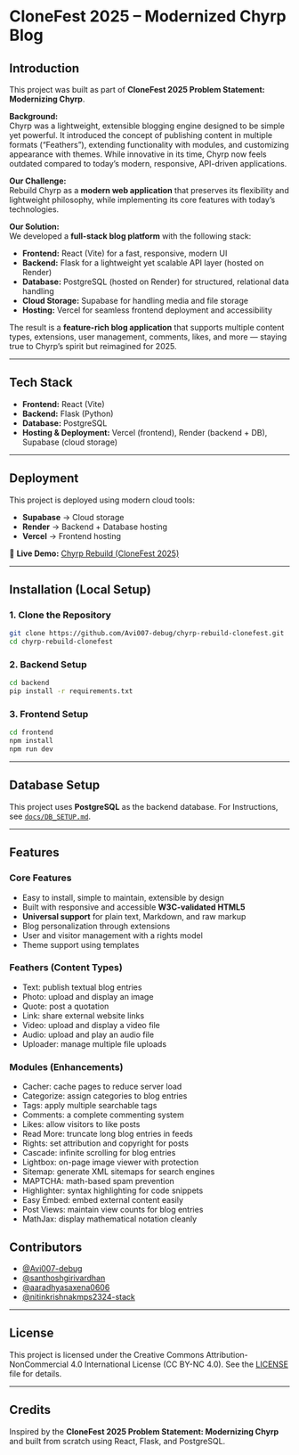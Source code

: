﻿# CloneFest 2025 – Modernized Chyrp Blog  

## Introduction  

This project was built as part of **CloneFest 2025 Problem Statement: Modernizing Chyrp**.  

**Background:**  
Chyrp was a lightweight, extensible blogging engine designed to be simple yet powerful. It introduced the concept of publishing content in multiple formats (“Feathers”), extending functionality with modules, and customizing appearance with themes. While innovative in its time, Chyrp now feels outdated compared to today’s modern, responsive, API-driven applications.  

**Our Challenge:**  
Rebuild Chyrp as a **modern web application** that preserves its flexibility and lightweight philosophy, while implementing its core features with today’s technologies.  

**Our Solution:**  
We developed a **full-stack blog platform** with the following stack:  
- **Frontend:** React (Vite) for a fast, responsive, modern UI  
- **Backend:** Flask for a lightweight yet scalable API layer (hosted on Render)  
- **Database:** PostgreSQL (hosted on Render) for structured, relational data handling  
- **Cloud Storage:** Supabase for handling media and file storage  
- **Hosting:** Vercel for seamless frontend deployment and accessibility  

The result is a **feature-rich blog application** that supports multiple content types, extensions, user management, comments, likes, and more — staying true to Chyrp’s spirit but reimagined for 2025.  

---

## Tech Stack
- **Frontend:** React (Vite)  
- **Backend:** Flask (Python)  
- **Database:** PostgreSQL  
- **Hosting & Deployment:** Vercel (frontend), Render (backend + DB), Supabase (cloud storage)  

---

## Deployment

This project is deployed using modern cloud tools:

- **Supabase** → Cloud storage  
- **Render** → Backend + Database hosting  
- **Vercel** → Frontend hosting  

🔗 **Live Demo:** [Chyrp Rebuild (CloneFest 2025)](https://chyrp-rebuild-clonefest-livid.vercel.app/)

---

## Installation (Local Setup)

### 1. Clone the Repository
```bash
git clone https://github.com/Avi007-debug/chyrp-rebuild-clonefest.git
cd chyrp-rebuild-clonefest
```

### 2. Backend Setup
```bash
cd backend
pip install -r requirements.txt
```

### 3. Frontend Setup
```bash
cd frontend
npm install
npm run dev
```

---

## Database Setup

This project uses **PostgreSQL** as the backend database.
For Instructions, see [`docs/DB_SETUP.md`](database/DBSETUP.md).

---

## Features

### Core Features
- Easy to install, simple to maintain, extensible by design  
- Built with responsive and accessible **W3C-validated HTML5**  
- **Universal support** for plain text, Markdown, and raw markup  
- Blog personalization through extensions  
- User and visitor management with a rights model
- Theme support using templates  

### Feathers (Content Types)
- Text: publish textual blog entries  
- Photo: upload and display an image  
- Quote: post a quotation  
- Link: share external website links  
- Video: upload and display a video file  
- Audio: upload and play an audio file  
- Uploader: manage multiple file uploads  

### Modules (Enhancements)
- Cacher: cache pages to reduce server load  
- Categorize: assign categories to blog entries  
- Tags: apply multiple searchable tags  
- Comments: a complete commenting system  
- Likes: allow visitors to like posts  
- Read More: truncate long blog entries in feeds  
- Rights: set attribution and copyright for posts  
- Cascade: infinite scrolling for blog entries  
- Lightbox: on-page image viewer with protection  
- Sitemap: generate XML sitemaps for search engines  
- MAPTCHA: math-based spam prevention  
- Highlighter: syntax highlighting for code snippets  
- Easy Embed: embed external content easily  
- Post Views: maintain view counts for blog entries  
- MathJax: display mathematical notation cleanly  

## Contributors
- [@Avi007-debug](https://github.com/Avi007-debug)  
- [@santhoshgirivardhan](https://github.com/santhoshgirivardhan)  
- [@aaradhyasaxena0606](https://github.com/aaradhyasaxena0606)  
- [@nitinkrishnakmps2324-stack](https://github.com/nitinkrishnakmps2324-stack)  

---


## License
This project is licensed under the Creative Commons Attribution-NonCommercial 4.0 International License (CC BY-NC 4.0).
See the [LICENSE](./LICENSE) file for details.


---

## Credits
Inspired by the **CloneFest 2025 Problem Statement: Modernizing Chyrp** and built from scratch using React, Flask, and PostgreSQL.  

